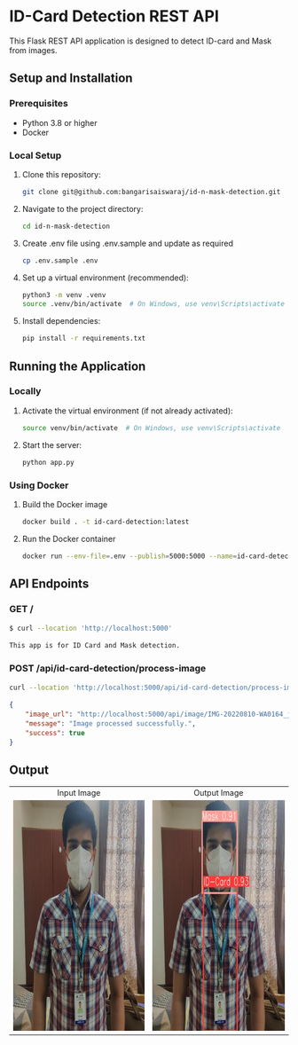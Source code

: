 # ID-Card Detection REST API

This Flask REST API application is designed to detect ID-card and Mask from images.

## Setup and Installation

### Prerequisites
- Python 3.8 or higher
- Docker

### Local Setup

1. Clone this repository:
    ```bash
    git clone git@github.com:bangarisaiswaraj/id-n-mask-detection.git
    ```

2. Navigate to the project directory:
    ```bash
    cd id-n-mask-detection
    ```

3. Create .env file using .env.sample and update as required
    ```bash
    cp .env.sample .env
    ```

4. Set up a virtual environment (recommended):
    ```bash
    python3 -m venv .venv
    source .venv/bin/activate  # On Windows, use venv\Scripts\activate
    ```

5. Install dependencies:
    ```bash
    pip install -r requirements.txt
    ```

## Running the Application
### Locally

1. Activate the virtual environment (if not already activated):
    ```bash
    source venv/bin/activate  # On Windows, use venv\Scripts\activate
    ```

2. Start the server:
    ```bash
    python app.py
    ```

### Using Docker

1. Build the Docker image
    ```bash
    docker build . -t id-card-detection:latest
    ```

2. Run the Docker container
    ```bash
    docker run --env-file=.env --publish=5000:5000 --name=id-card-detection id-card-detection:latest
    ```

## API Endpoints

### GET /

```bash
$ curl --location 'http://localhost:5000'
```

```bash
This app is for ID Card and Mask detection.
```

### POST /api/id-card-detection/process-image
```bash
curl --location 'http://localhost:5000/api/id-card-detection/process-image' --form 'file=@"/Users/bangari.swaraj/Work/CV/images/ID Detection/IMG-20220810-WA0164_jpg.rf.9ddf26e0e9cbe22e11947513aeb9204b.jpg"'
```

```json
{
    "image_url": "http://localhost:5000/api/image/IMG-20220810-WA0164_jpg.rf.9ddf26e0e9cbe22e11947513aeb9204b.jpg",
    "message": "Image processed successfully.",
    "success": true
}
```

## Output

<table>
  <tr>
    <td align="center">Input Image</td>
     <td align="center">Output Image</td>
  </tr>
  <tr>
    <td><img src="sample-test-images/IMG_20220810_181345_jpg.rf.757590a88667df42fbda8958163101ce.jpg" width=416 height=416></td>
    <td><img src="sample-output-images/IMG_20220810_181345_jpg.rf.757590a88667df42fbda8958163101ce.jpg" width=416 height=416></td>
  </tr>
 </table>
